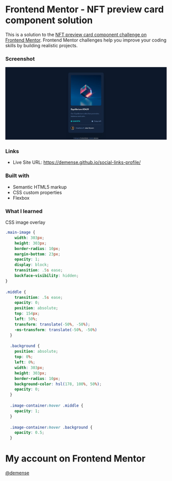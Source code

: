# Frontend Mentor - NFT preview card component solution

This is a solution to the [NFT preview card component challenge on Frontend Mentor](https://www.frontendmentor.io/challenges/nft-preview-card-component-SbdUL_w0U). Frontend Mentor challenges help you improve your coding skills by building realistic projects. 

### Screenshot

![](Screenshot.jpg)

### Links

- Live Site URL: https://demense.github.io/social-links-profile/

### Built with

- Semantic HTML5 markup
- CSS custom properties
- Flexbox

### What I learned

CSS image overlay
```css
.main-image {
    width: 303px;
    height: 303px;
    border-radius: 10px;
    margin-bottom: 23px;
    opacity: 1;
    display: block;
    transition: .5s ease;
    backface-visibility: hidden;
}

.middle {
    transition: .5s ease;
    opacity: 0;
    position: absolute;
    top: 154px;
    left: 50%;
    transform: translate(-50%, -50%);
    -ms-transform: translate(-50%, -50%)
  }

  .background {
    position: absolute;
    top: 0%;
    left: 0%;
    width: 303px;
    height: 303px;
    border-radius: 10px;
    background-color: hsl(178, 100%, 50%);
    opacity: 0;
  }
  
  .image-container:hover .middle {
    opacity: 1;
  }

  .image-container:hover .background {
    opacity: 0.5;
  }
```

# My account on Frontend Mentor

[@demense](https://www.frontendmentor.io/profile/demense)